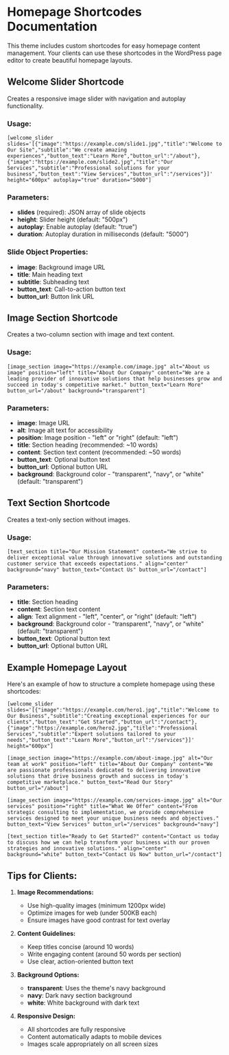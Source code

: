 # Homepage Shortcodes Documentation

This theme includes custom shortcodes for easy homepage content management. Your clients can use these shortcodes in the WordPress page editor to create beautiful homepage layouts.

## Welcome Slider Shortcode

Creates a responsive image slider with navigation and autoplay functionality.

### Usage:
```
[welcome_slider slides='[{"image":"https://example.com/slide1.jpg","title":"Welcome to Our Site","subtitle":"We create amazing experiences","button_text":"Learn More","button_url":"/about"},{"image":"https://example.com/slide2.jpg","title":"Our Services","subtitle":"Professional solutions for your business","button_text":"View Services","button_url":"/services"}]' height="600px" autoplay="true" duration="5000"]
```

### Parameters:
- **slides** (required): JSON array of slide objects
- **height**: Slider height (default: "500px")
- **autoplay**: Enable autoplay (default: "true")
- **duration**: Autoplay duration in milliseconds (default: "5000")

### Slide Object Properties:
- **image**: Background image URL
- **title**: Main heading text
- **subtitle**: Subheading text
- **button_text**: Call-to-action button text
- **button_url**: Button link URL

## Image Section Shortcode

Creates a two-column section with image and text content.

### Usage:
```
[image_section image="https://example.com/image.jpg" alt="About us image" position="left" title="About Our Company" content="We are a leading provider of innovative solutions that help businesses grow and succeed in today's competitive market." button_text="Learn More" button_url="/about" background="transparent"]
```

### Parameters:
- **image**: Image URL
- **alt**: Image alt text for accessibility
- **position**: Image position - "left" or "right" (default: "left")
- **title**: Section heading (recommended: ~10 words)
- **content**: Section text content (recommended: ~50 words)
- **button_text**: Optional button text
- **button_url**: Optional button URL
- **background**: Background color - "transparent", "navy", or "white" (default: "transparent")

## Text Section Shortcode

Creates a text-only section without images.

### Usage:
```
[text_section title="Our Mission Statement" content="We strive to deliver exceptional value through innovative solutions and outstanding customer service that exceeds expectations." align="center" background="navy" button_text="Contact Us" button_url="/contact"]
```

### Parameters:
- **title**: Section heading
- **content**: Section text content
- **align**: Text alignment - "left", "center", or "right" (default: "left")
- **background**: Background color - "transparent", "navy", or "white" (default: "transparent")
- **button_text**: Optional button text
- **button_url**: Optional button URL

## Example Homepage Layout

Here's an example of how to structure a complete homepage using these shortcodes:

```
[welcome_slider slides='[{"image":"https://example.com/hero1.jpg","title":"Welcome to Our Business","subtitle":"Creating exceptional experiences for our clients","button_text":"Get Started","button_url":"/contact"},{"image":"https://example.com/hero2.jpg","title":"Professional Services","subtitle":"Expert solutions tailored to your needs","button_text":"Learn More","button_url":"/services"}]' height="600px"]

[image_section image="https://example.com/about-image.jpg" alt="Our team at work" position="left" title="About Our Company" content="We are passionate professionals dedicated to delivering innovative solutions that drive business growth and success in today's competitive marketplace." button_text="Read Our Story" button_url="/about"]

[image_section image="https://example.com/services-image.jpg" alt="Our services" position="right" title="What We Offer" content="From strategic consulting to implementation, we provide comprehensive services designed to meet your unique business needs and objectives." button_text="View Services" button_url="/services" background="navy"]

[text_section title="Ready to Get Started?" content="Contact us today to discuss how we can help transform your business with our proven strategies and innovative solutions." align="center" background="white" button_text="Contact Us Now" button_url="/contact"]
```

## Tips for Clients:

1. **Image Recommendations:**
   - Use high-quality images (minimum 1200px wide)
   - Optimize images for web (under 500KB each)
   - Ensure images have good contrast for text overlay

2. **Content Guidelines:**
   - Keep titles concise (around 10 words)
   - Write engaging content (around 50 words per section)
   - Use clear, action-oriented button text

3. **Background Options:**
   - **transparent**: Uses the theme's navy background
   - **navy**: Dark navy section background
   - **white**: White background with dark text

4. **Responsive Design:**
   - All shortcodes are fully responsive
   - Content automatically adapts to mobile devices
   - Images scale appropriately on all screen sizes
